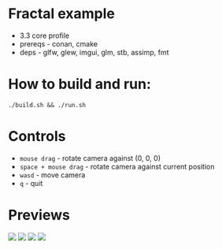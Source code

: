# Fractal example

- 3.3 core profile
- prereqs - conan, cmake
- deps - glfw, glew, imgui, glm, stb, assimp, fmt

# How to build and run:

```shell
./build.sh && ./run.sh
```

# Controls

- `mouse drag` - rotate camera against (0, 0, 0)
- `space + mouse drag` - rotate camera against current position
- `wasd` - move camera
- `q` - quit

# Previews

![](images/screenshot1.png)
![](images/screenshot2.png)
![](images/screenshot3.png)
![](images/screenshot4.png)

